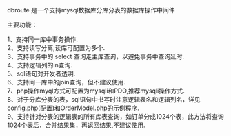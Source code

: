dbroute 是一个支持mysql数据库分库分表的数据库操作中间件

主要功能：

1、支持同一库中事务操作.<br>
2、支持读写分离,读库可配置为多个.<br>
3、支持事务中的 select 查询走主库查询，以避免事务中查询延时.<br>
4、支持逻辑列的in查询.<br>
5、sql语句对开发者透明.<br>
6、支持同一库中的join查询，但不建议使用.<br>
7、php操作myql方式可配置为mysqli和PDO,推荐mysqli操作方式.<br>
8、对于分库分表的表，sql语句中书写时注意逻辑表名和逻辑列名，详见config.php(配置)和OrderModel.php的示例程序.<br>
9、支持针对分表的逻辑表的所有库表查询，如订单分成1024个表，此方法将查询1024个表后，合并结果集，再返回结果,不建议使用.
